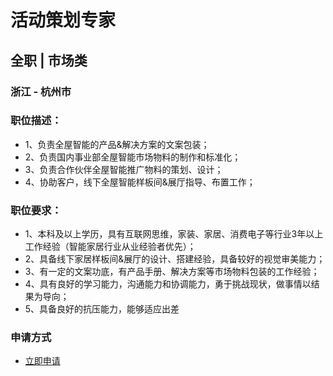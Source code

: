 
# 活动策划专家
## 全职  |  市场类
### 浙江 - 杭州市

### 职位描述：
- 1、负责全屋智能的产品&amp;解决方案的文案包装；
- 2、负责国内事业部全屋智能市场物料的制作和标准化；
- 3、负责合作伙伴全屋智能推广物料的策划、设计；
- 4、协助客户，线下全屋智能样板间&amp;展厅指导、布置工作；

### 职位要求：
- 1、本科及以上学历，具有互联网思维，家装、家居、消费电子等行业3年以上工作经验（智能家居行业从业经验者优先）；
- 2、具备线下家居样板间&amp;展厅的设计、搭建经验，具备较好的视觉审美能力；
- 3、有一定的文案功底，有产品手册、解决方案等市场物料包装的工作经验；
- 4、具有良好的学习能力，沟通能力和协调能力，勇于挑战现状，做事情以结果为导向；
- 5、具备良好的抗压能力，能够适应出差
### 申请方式
- <a href="mailto:hr@tuya.com?subject=求职简历-活动策划专家-来自GitHub">立即申请</a>
